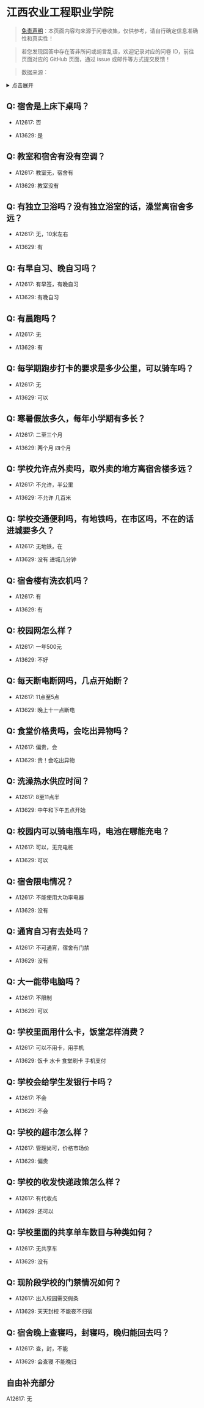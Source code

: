 # 江西农业工程职业学院

> [免责声明](https://colleges.chat/#_3)：本页面内容均来源于问卷收集，仅供参考，请自行确定信息准确性和真实性！

> 若您发现回答中存在答非所问或胡言乱语，欢迎记录对应的问卷 ID，前往页面对应的 GitHub 页面，通过 issue 或邮件等方式提交反馈！

> 数据来源：

<details><summary>点击展开</summary>
<ul>
<li>A12617: 匿名 (2022 年 06 月)</li>
<li>A13629: 2767503839@qq.com (2022 年 06 月)</li>
</ul>
</details>

## Q: 宿舍是上床下桌吗？

- A12617: 否

- A13629: 是

## Q: 教室和宿舍有没有空调？

- A12617: 教室无，宿舍有

- A13629: 教室没有

## Q: 有独立卫浴吗？没有独立浴室的话，澡堂离宿舍多远？

- A12617: 无，10米左右

- A13629: 有

## Q: 有早自习、晚自习吗？

- A12617: 有早签，有晚自习

- A13629: 有晚自习

## Q: 有晨跑吗？

- A12617: 无

- A13629: 有

## Q: 每学期跑步打卡的要求是多少公里，可以骑车吗？

- A12617: 无

- A13629: 可以

## Q: 寒暑假放多久，每年小学期有多长？

- A12617: 二至三个月

- A13629: 两个月    四个月

## Q: 学校允许点外卖吗，取外卖的地方离宿舍楼多远？

- A12617: 不允许，半公里

- A13629: 不允许 几百米

## Q: 学校交通便利吗，有地铁吗，在市区吗，不在的话进城要多久？

- A12617: 无地铁，在

- A13629: 没有 进城几分钟

## Q: 宿舍楼有洗衣机吗？

- A12617: 有

- A13629: 有

## Q: 校园网怎么样？

- A12617: 一年500元

- A13629: 不好

## Q: 每天断电断网吗，几点开始断？

- A12617: 11点至5点

- A13629: 晚上十一点断电

## Q: 食堂价格贵吗，会吃出异物吗？

- A12617: 偏贵，会

- A13629: 贵！会吃出异物

## Q: 洗澡热水供应时间？

- A12617: 8至11点半

- A13629: 中午和下午五点开始

## Q: 校园内可以骑电瓶车吗，电池在哪能充电？

- A12617: 可以，无充电桩

- A13629: 可以

## Q: 宿舍限电情况？

- A12617: 不能使用大功率电器

- A13629: 没有

## Q: 通宵自习有去处吗？

- A12617: 不可通宵，宿舍有门禁

- A13629: 没有

## Q: 大一能带电脑吗？

- A12617: 不限制

- A13629: 可以

## Q: 学校里面用什么卡，饭堂怎样消费？

- A12617: 可以不用卡，用手机

- A13629: 饭卡 水卡  食堂刷卡 手机支付

## Q: 学校会给学生发银行卡吗？

- A12617: 不会

- A13629: 不会

## Q: 学校的超市怎么样？

- A12617: 管理尚可，价格市场价

- A13629: 偏贵

## Q: 学校的收发快递政策怎么样？

- A12617: 有代收点

- A13629: 还可以

## Q: 学校里面的共享单车数目与种类如何？

- A12617: 无共享车

- A13629: 没有

## Q: 现阶段学校的门禁情况如何？

- A12617: 出入校园需交假条

- A13629: 天天封校  不能夜不归宿

## Q: 宿舍晚上查寝吗，封寝吗，晚归能回去吗？

- A12617: 查，封，不能

- A13629: 会查寝 不能晚归

## 自由补充部分

A12617: 无